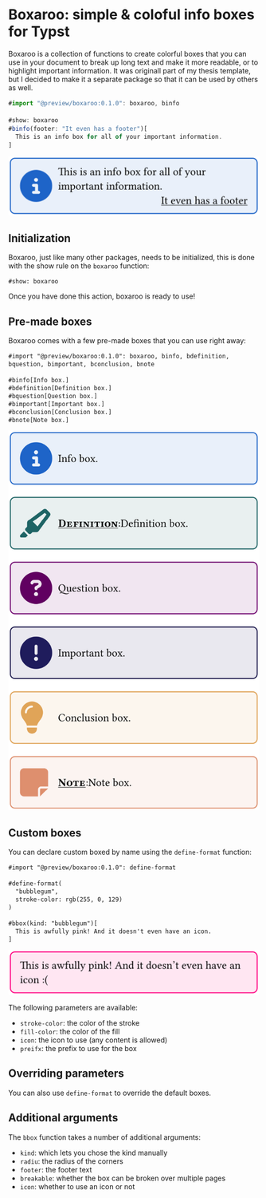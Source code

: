 # Boxaroo: simple & coloful info boxes for Typst

Boxaroo is a collection of functions to create colorful boxes that you can use in your document to break up long text and make it more readable, or to highlight important information. It was originall part of my thesis template, but I decided to make it a separate package so that it can be used by others as well.

```ts
#import "@preview/boxaroo:0.1.0": boxaroo, binfo

#show: boxaroo
#binfo(footer: "It even has a footer")[
  This is an info box for all of your important information.
]
```

![simple example](./simple.png)

## Initialization

Boxaroo, just like many other packages, needs to be initialized, this is done with the show rule on the `boxaroo` function:

```typ
#show: boxaroo
```

Once you have done this action, boxaroo is ready to use!

## Pre-made boxes

Boxaroo comes with a few pre-made boxes that you can use right away:

```typ
#import "@preview/boxaroo:0.1.0": boxaroo, binfo, bdefinition, bquestion, bimportant, bconclusion, bnote

#binfo[Info box.]
#bdefinition[Definition box.]
#bquestion[Question box.]
#bimportant[Important box.]
#bconclusion[Conclusion box.]
#bnote[Note box.]
```

![pre-made boxes](./presets.png)

## Custom boxes

You can declare custom boxed by name using the `define-format` function:
    
```typ
#import "@preview/boxaroo:0.1.0": define-format

#define-format(
  "bubblegum",
  stroke-color: rgb(255, 0, 129)
)

#bbox(kind: "bubblegum")[
  This is awfully pink! And it doesn't even have an icon.
]
```

![bubblegum box](./bubblegum.png)

The following parameters are available:
- `stroke-color`: the color of the stroke
- `fill-color`: the color of the fill
- `icon`: the icon to use (any content is allowed)
- `preifx`: the prefix to use for the box

## Overriding parameters

You can also use `define-format` to override the default boxes.

## Additional arguments

The `bbox` function takes a number of additional arguments:
- `kind`: which lets you chose the kind manually
- `radiu`: the radius of the corners
- `footer`: the footer text
- `breakable`: whether the box can be broken over multiple pages
- `icon`: whether to use an icon or not